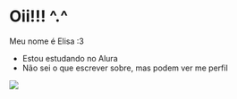 # Oii!!! ^.^

Meu nome é Elisa :3

- Estou estudando no Alura
- Não sei o que escrever sobre, mas podem ver me perfil

![](https://media1.tenor.com/m/HJ8Nxo6FkI0AAAAC/broncos-hello.gif)
